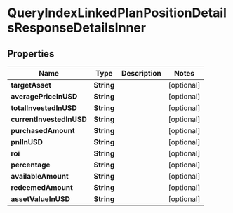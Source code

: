 

# QueryIndexLinkedPlanPositionDetailsResponseDetailsInner


## Properties

| Name | Type | Description | Notes |
|------------ | ------------- | ------------- | -------------|
|**targetAsset** | **String** |  |  [optional] |
|**averagePriceInUSD** | **String** |  |  [optional] |
|**totalInvestedInUSD** | **String** |  |  [optional] |
|**currentInvestedInUSD** | **String** |  |  [optional] |
|**purchasedAmount** | **String** |  |  [optional] |
|**pnlInUSD** | **String** |  |  [optional] |
|**roi** | **String** |  |  [optional] |
|**percentage** | **String** |  |  [optional] |
|**availableAmount** | **String** |  |  [optional] |
|**redeemedAmount** | **String** |  |  [optional] |
|**assetValueInUSD** | **String** |  |  [optional] |



